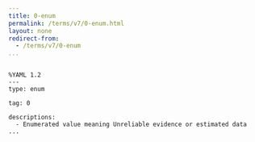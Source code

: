 ```yaml
---
title: 0-enum
permalink: /terms/v7/0-enum.html
layout: none
redirect-from:
  - /terms/v7/0-enum
...
```


```

%YAML 1.2
---
type: enum

tag: 0

descriptions:
  - Enumerated value meaning Unreliable evidence or estimated data
...

```